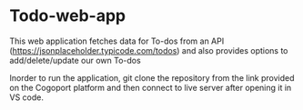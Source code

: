 # Todo-web-app

This web application fetches data for To-dos from an API (https://jsonplaceholder.typicode.com/todos) and also provides options to add/delete/update our own To-dos

Inorder to run the application, git clone the repository from the link provided on the Cogoport platform and then connect to live server after opening it in VS code. 
